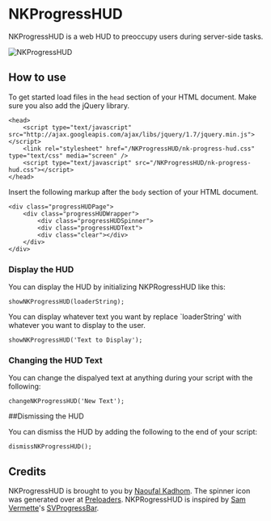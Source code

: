 NKProgressHUD
=============

NKProgressHUD is a web HUD to preoccupy users during server-side tasks.

![NKProgressHUD](http://kadhom.com/NKProgressHUD/images/nk-progress-hud-screen.png)

How to use
----------

To get started load files in the `head` section of your HTML document. Make sure you also add the jQuery library.

    <head>
        <script type="text/javascript" src="http://ajax.googleapis.com/ajax/libs/jquery/1.7/jquery.min.js"></script>
        <link rel="stylesheet" href="/NKProgressHUD/nk-progress-hud.css" type="text/css" media="screen" />
        <script type="text/javascript" src="/NKProgressHUD/nk-progress-hud.css"></script>
    </head>

Insert the following markup after the `body` section of your HTML document.

    <div class="progressHUDPage">
        <div class="progressHUDWrapper">
            <div class="progressHUDSpinner">
            <div class="progressHUDText">
            <div class="clear"></div>
        </div>
    </div> 

### Display the HUD

You can display the HUD by initializing NKPRogressHUD like this:

    showNKProgressHUD(loaderString);

You can display whatever text you want by replace `loaderString' with whatever you want to display to the user.

    showNKProgressHUD('Text to Display');

### Changing the HUD Text

You can change the dispalyed text at anything during your script with the following:

    changeNKProgressHUD('New Text');

##Dismissing the HUD

You can dismiss the HUD by adding the following to the end of your script:

    dismissNKProgressHUD();


## Credits

NKProgressHUD is brought to you by [Naoufal Kadhom](http://github.com/naoufal). The spinner icon was generated over at [Preloaders](http://preloaders.net/). NKPRogressHUD is inspired by [Sam Vermette](http://samvermette.com)'s [SVProgressBar](https://github.com/samvermette/SVProgressHUD).
